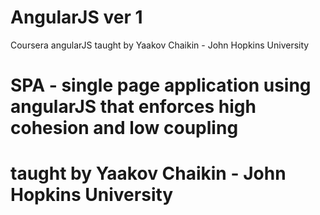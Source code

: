 # AngularJS ver 1
Coursera angularJS taught by Yaakov Chaikin - John Hopkins University
# SPA - single page application using angularJS that enforces high cohesion and low coupling
# taught by Yaakov Chaikin - John Hopkins University 
